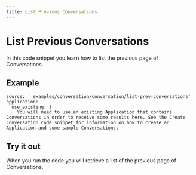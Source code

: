 ```yaml
---
title: List Previous Conversations
---
```


# List Previous Conversations

In this code snippet you learn how to list the previous page of Conversations.

## Example

```code_snippets
source: '_examples/conversation/conversation/list-prev-conversations'
application:
  use_existing: |
    You will need to use an existing Application that contains Conversations in order to receive some results here. See the Create Conversation code snippet for information on how to create an Application and some sample Conversations.
```

## Try it out

When you run the code you will retrieve a list of the previous page of Conversations.
